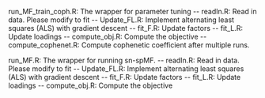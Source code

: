 run_MF_train_coph.R: The wrapper for parameter tuning
    -- readIn.R: Read in data. Please modify to fit
    -- Update_FL.R: Implement alternating least squares (ALS) with gradient descent
        -- fit_F.R: Update factors
        -- fit_L.R: Update loadings
        -- compute_obj.R: Compute the objective
    -- compute_cophenet.R: Compute cophenetic coefficient after multiple runs. 

run_MF.R: The wrapper for running sn-spMF. 
    -- readIn.R: Read in data. Please modify to fit
    -- Update_FL.R: Implement alternating least squares (ALS) with gradient descent
	-- fit_F.R: Update factors
	-- fit_L.R: Update loadings
	-- compute_obj.R: Compute the objective 	
	
